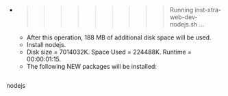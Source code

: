 * >>>>>>>>> Running inst-xtra-web-dev-nodejs.sh ...
  * After this operation, 188 MB of additional disk space will be used.
  * Install nodejs.
  * Disk size = 7014032K. Space Used = 224488K. Runtime = 00:00:01:15.
  * The following NEW packages will be installed:
  ```bash
nodejs
  ```
